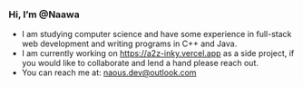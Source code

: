### Hi, I’m @Naawa
- I am studying computer science and have some experience in full-stack web development and writing programs in C++ and Java.
- I am currently working on https://a2z-inky.vercel.app as a side project, if you would like to collaborate and lend a hand please reach out.
- You can reach me at: naous.dev@outlook.com

<!---
Naawa/Naawa is a ✨ special ✨ repository because its `README.md` (this file) appears on your GitHub profile.
You can click the Preview link to take a look at your changes.
--->
